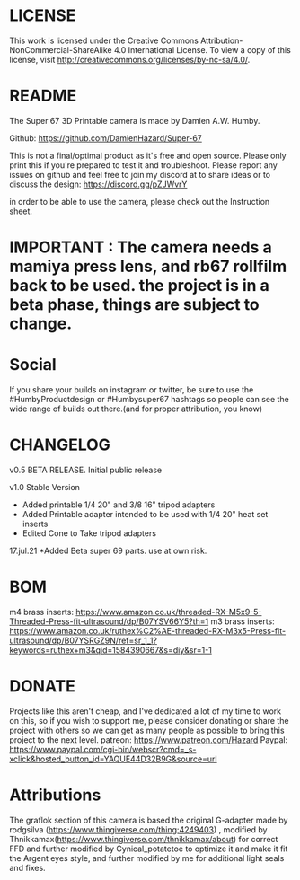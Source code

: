 # LICENSE


This work is licensed under the Creative Commons Attribution-NonCommercial-ShareAlike 4.0 International License. 
To view a copy of this license, visit http://creativecommons.org/licenses/by-nc-sa/4.0/.


# README

The Super 67 3D Printable camera is made by Damien A.W. Humby.

Github: https://github.com/DamienHazard/Super-67

This is not a final/optimal product as it's free and open source. 
Please only print this if you're prepared to test it and troubleshoot. 
Please report any issues on github and feel free to join my discord at to share ideas or to discuss the design: https://discord.gg/pZJWvrY

in order to be able to use the camera, please check out the Instruction sheet.


# IMPORTANT : The camera needs a mamiya press lens, and rb67 rollfilm back to be used. the project is in a beta phase, things are subject to change. 


# Social

If you share your builds on instagram or twitter, be sure to use the #HumbyProductdesign or #Humbysuper67 hashtags so people can see the wide range of builds out there.(and for proper attribution, you know)


# CHANGELOG

v0.5 BETA RELEASE.
     Initial public release

v1.0 Stable Version
* Added printable 1/4 20" and 3/8 16" tripod adapters
* Added Printable adapter intended to be used with 1/4 20" heat set inserts
* Edited Cone to Take tripod adapters

17.jul.21 
*Added Beta super 69 parts. use at own risk. 


# BOM

m4 brass inserts: https://www.amazon.co.uk/threaded-RX-M5x9-5-Threaded-Press-fit-ultrasound/dp/B07YSV66Y5?th=1
m3 brass inserts: https://www.amazon.co.uk/ruthex%C2%AE-threaded-RX-M3x5-Press-fit-ultrasound/dp/B07YSRGZ9N/ref=sr_1_1?keywords=ruthex+m3&qid=1584390667&s=diy&sr=1-1


# DONATE

Projects like this aren't cheap, and I've dedicated a lot of my time to work on this, so if you wish to support me,
please consider donating or share the project with others so we can get as many people as possible to bring this project to the next level.
patreon: https://www.patreon.com/Hazard
Paypal: https://www.paypal.com/cgi-bin/webscr?cmd=_s-xclick&hosted_button_id=YAQUE44D32B9G&source=url

# Attributions

The graflok section of this camera is based the original G-adapter made by rodgsilva (https://www.thingiverse.com/thing:4249403) , modified by Thnikkamax(https://www.thingiverse.com/thnikkamax/about) for correct FFD and further modified by Cynical_potatetoe to optimize it and make it fit the Argent eyes style, and further modified by me for additional light seals and fixes.
